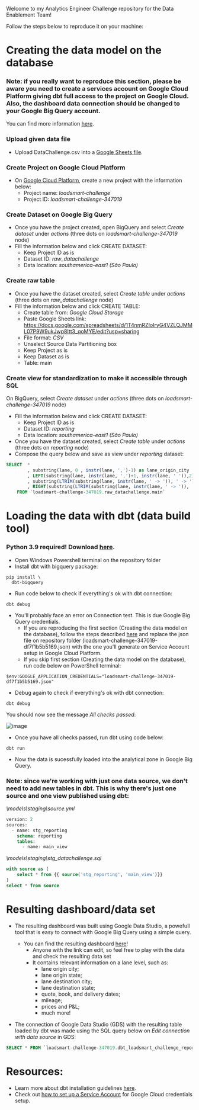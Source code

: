 Welcome to my Analytics Engineer Challenge repository for the Data Enablement Team!

Follow the steps below to reproduce it on your machine:


# Creating the data model on the database
### Note: if you really want to reproduce this section, please be aware you need to create a services account on Google Cloud Platform giving dbt full access to the project on Google Cloud. Also, the dashboard data connection should be changed to your Google Big Query account.
You can find more information [here](https://cloud.google.com/docs/authentication/getting-started#windows).


### Upload given data file
- Upload DataChallenge.csv into a [Google Sheets file](https://docs.google.com/spreadsheets/d/1T4nmRZIoIryG4VZLQJMML07P9W9ukJwp8Itt3_qoMYE/edit?usp=sharing). 

### Create Project on Google Cloud Platform
- On [Google Cloud Platform](https://console.cloud.google.com/?hl=pt-br), create a new project with the information below:
  - Project name: *loadsmart-challenge*
  - Project ID: *loadsmart-challenge-347019*

### Create Dataset on Google Big Query
- Once you have the project created, open BigQuery and select *Create dataset* under *actions* (three dots on *loadsmart-challenge-347019* node)
- Fill the information below and click CREATE DATASET:
  - Keep Project ID as is
  - Dataset ID: *raw_datachallenge*
  - Data location: *southamerica-east1 (São Paulo)*

### Create raw table 
- Once you have the dataset created, select *Create table* under *actions* (three dots on *raw_datachallenge* node)
- Fill the information below and click CREATE TABLE:
  - Create table from: *Google Cloud Storage*
  - Paste Google Sheets link: https://docs.google.com/spreadsheets/d/1T4nmRZIoIryG4VZLQJMML07P9W9ukJwp8Itt3_qoMYE/edit?usp=sharing
  - File format: *CSV*
  - Unselect Source Data Partitioning box
  - Keep Project as is
  - Keep Dataset as is
  - Table: main

### Create view for standardization to make it accessible through SQL
On BigQuery, select *Create dataset* under *actions* (three dots on *loadsmart-challenge-347019* node)
- Fill the information below and click CREATE DATASET:
  - Keep Project ID as is
  - Dataset ID: *reporting*
  - Data location: *southamerica-east1 (São Paulo)*
- Once you have the dataset created, select *Create table* under *actions* (three dots on *reporting* node)
- Compose the query below and save as view under *reporting* dataset:

```SQL
SELECT  *
        , substring(lane, 0 , instr(lane, ',')-1) as lane_origin_city
        , LEFT(substring(lane, instr(lane, ',')+1, instr(lane, ' ')),2) as lane_origin_state
        , substring(LTRIM(substring(lane, instr(lane, ' -> ')), ' -> '), 0 , instr(LTRIM(substring(lane, instr(lane, ' -> ')), ' -> '), ',')-1) as lane_destination_city
        , RIGHT(substring(LTRIM(substring(lane, instr(lane, ' -> ')), ' -> '), instr(LTRIM(substring(lane, instr(lane, ' -> ')), ' -> '), ',')),2) as lane_destination_state
    FROM `loadsmart-challenge-347019.raw_datachallenge.main`
```


# Loading the data with dbt (data build tool)
### Python 3.9 required! Download [here](https://www.python.org/downloads/release/python-390/).


- Open Windows Powershell terminal on the repository folder
- Install dbt with bigquery package:

```
pip install \
  dbt-bigquery
```

- Run code below to check if everything's ok with dbt connection:

```
dbt debug
```

- You'll probably face an error on Connection test. This is due Google Big Query credentials. 
  - If you are reproducing the first section (Creating the data model on the database), follow the steps described [here](https://cloud.google.com/docs/authentication/getting-started#windows) and replace the json file on repository folder (loadsmart-challenge-347019-df7f1b5b5169.json) with the one you'll generate on Service Account setup in Google Cloud Platform.
  - If you skip first section (Creating the data model on the database), run code below on PowerShell terminal:

```
$env:GOOGLE_APPLICATION_CREDENTIALS="loadsmart-challenge-347019-df7f1b5b5169.json"
```

- Debug again to check if everything's ok with dbt connection:

```
dbt debug
```

You should now see the message *All checks passed*:

![image](https://user-images.githubusercontent.com/34288064/163475170-b43205e3-377c-4e83-90b6-8eacaf2b3429.png)


- Once you have all checks passed, run dbt using code below:

```
dbt run
```

- Now the data is sucessfully loaded into the analytical zone in Google Big Query.

### Note: since we're working with just one data source, we don't need to add new tables in dbt. This is why there's just one source and one view published using dbt:

*\models\staging\source.yml*
```SQL
version: 2
sources: 
  - name: stg_reporting
    schema: reporting
    tables:
      - name: main_view
```

*\models\staging\stg_datachallenge.sql*
```SQL
with source as (
    select * from {{ source('stg_reporting', 'main_view')}}
)
select * from source
```


# Resulting dashboard/data set

- The resulting dashboard was built using Google Data Studio, a powefull tool that is easy to connect with Google Big Query using a simple query.
  - You can find the resulting dashboard [here](https://datastudio.google.com/reporting/07c7fd16-a75a-4b26-8c37-e8b211343e21)!
    - Anyone with the link can edit, so feel free to play with the data and check the resulting data set
    - It contains relevant information on a lane level, such as:
      - lane origin city;
      - lane origin state;
      - lane destination city;
      - lane destination state;
      - quote, book, and delivery dates;
      - mileage;
      - prices and P&L;
      - much more!

- The connection of Google Data Studio (GDS) with the resulting table loaded by dbt was made using the SQL query below on *Edit connection with data source* in GDS:

```SQL
SELECT * FROM `loadsmart-challenge-347019.dbt_loadsmart_challenge_reporting.stg_datachallenge`
```



# Resources:
- Learn more about dbt installation guidelines [here](https://docs.getdbt.com/dbt-cli/install/pip).
- Check out [how to set up a Service Account](https://cloud.google.com/docs/authentication/getting-started#windows) for Google Cloud credentials setup.
